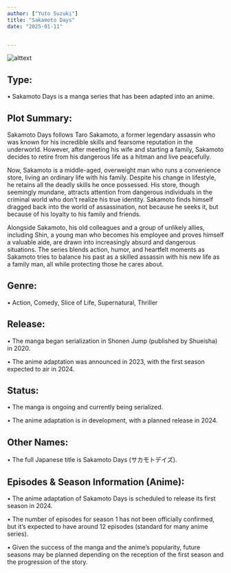 ```yaml
---
author: ["Yuto Suzuki"]
title: "Sakamoto Days"
date: "2025-01-11"


---
```

![alttext](/Sakamoto-days.jpg)



## Type:

• Sakamoto Days is a manga series that has been adapted into an anime.

## Plot Summary:

Sakamoto Days follows Taro Sakamoto, a former legendary assassin who was known for his incredible skills and fearsome reputation in the underworld. However, after meeting his wife and starting a family, Sakamoto decides to retire from his dangerous life as a hitman and live peacefully.

Now, Sakamoto is a middle-aged, overweight man who runs a convenience store, living an ordinary life with his family. Despite his change in lifestyle, he retains all the deadly skills he once possessed. His store, though seemingly mundane, attracts attention from dangerous individuals in the criminal world who don't realize his true identity. Sakamoto finds himself dragged back into the world of assassination, not because he seeks it, but because of his loyalty to his family and friends.

Alongside Sakamoto, his old colleagues and a group of unlikely allies, including Shin, a young man who becomes his employee and proves himself a valuable aide, are drawn into increasingly absurd and dangerous situations. The series blends action, humor, and heartfelt moments as Sakamoto tries to balance his past as a skilled assassin with his new life as a family man, all while protecting those he cares about.



## Genre:

• Action, Comedy, Slice of Life, Supernatural, Thriller


## Release:

• The manga began serialization in Shonen Jump (published by Shueisha) in 2020.

• The anime adaptation was announced in 2023, with the first season expected to air in 2024.

## Status:

• The manga is ongoing and currently being serialized.

• The anime adaptation is in development, with a planned release in 2024.

## Other Names:

• The full Japanese title is Sakamoto Days (サカモトデイズ).

## Episodes & Season Information (Anime):

• The anime adaptation of Sakamoto Days is scheduled to release its first season in 2024.

• The number of episodes for season 1 has not been officially confirmed, but it’s expected to have around 12 episodes (standard for many anime series).

• Given the success of the manga and the anime’s popularity, future seasons may be planned depending on the reception of the first season and the progression of the story.


